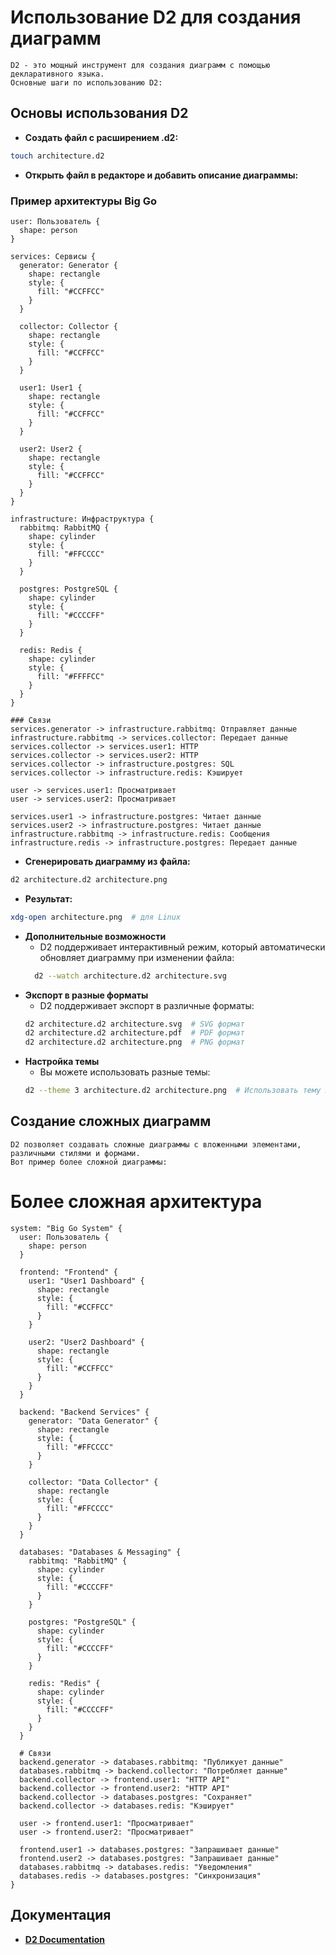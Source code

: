 # Использование D2 для создания диаграмм
    D2 - это мощный инструмент для создания диаграмм с помощью декларативного языка.
    Основные шаги по использованию D2:

## Основы использования D2
* **Создать файл с расширением .d2:**
```bash
touch architecture.d2
```
* **Открыть файл в редакторе и добавить описание диаграммы:**

### Пример архитектуры Big Go
```
user: Пользователь {
  shape: person
}

services: Сервисы {
  generator: Generator {
    shape: rectangle
    style: {
      fill: "#CCFFCC"
    }
  }
  
  collector: Collector {
    shape: rectangle
    style: {
      fill: "#CCFFCC"
    }
  }
  
  user1: User1 {
    shape: rectangle
    style: {
      fill: "#CCFFCC"
    }
  }
  
  user2: User2 {
    shape: rectangle
    style: {
      fill: "#CCFFCC"
    }
  }
}

infrastructure: Инфраструктура {
  rabbitmq: RabbitMQ {
    shape: cylinder
    style: {
      fill: "#FFCCCC"
    }
  }
  
  postgres: PostgreSQL {
    shape: cylinder
    style: {
      fill: "#CCCCFF"
    }
  }
  
  redis: Redis {
    shape: cylinder
    style: {
      fill: "#FFFFCC"
    }
  }
}

### Связи
services.generator -> infrastructure.rabbitmq: Отправляет данные
infrastructure.rabbitmq -> services.collector: Передает данные
services.collector -> services.user1: HTTP
services.collector -> services.user2: HTTP
services.collector -> infrastructure.postgres: SQL
services.collector -> infrastructure.redis: Кэширует

user -> services.user1: Просматривает
user -> services.user2: Просматривает

services.user1 -> infrastructure.postgres: Читает данные
services.user2 -> infrastructure.postgres: Читает данные
infrastructure.rabbitmq -> infrastructure.redis: Сообщения
infrastructure.redis -> infrastructure.postgres: Передает данные
```

* **Сгенерировать диаграмму из файла:**
```bash
d2 architecture.d2 architecture.png
```

* **Результат:**
```bash
xdg-open architecture.png  # для Linux
```

* **Дополнительные возможности**
  * D2 поддерживает интерактивный режим, который автоматически обновляет диаграмму при изменении файла:
  ```bash
    d2 --watch architecture.d2 architecture.svg
  ```
* **Экспорт в разные форматы**
  * D2 поддерживает экспорт в различные форматы:
  ```bash 
  d2 architecture.d2 architecture.svg  # SVG формат
  d2 architecture.d2 architecture.pdf  # PDF формат
  d2 architecture.d2 architecture.png  # PNG формат
  ```
* **Настройка темы**
  * Вы можете использовать разные темы:
  ```bash
  d2 --theme 3 architecture.d2 architecture.png  # Использовать тему 3
  ```

## Создание сложных диаграмм
    D2 позволяет создавать сложные диаграммы с вложенными элементами, различными стилями и формами. 
    Вот пример более сложной диаграммы:

# Более сложная архитектура
```
system: "Big Go System" {
  user: Пользователь {
    shape: person
  }
  
  frontend: "Frontend" {
    user1: "User1 Dashboard" {
      shape: rectangle
      style: {
        fill: "#CCFFCC"
      }
    }
    
    user2: "User2 Dashboard" {
      shape: rectangle
      style: {
        fill: "#CCFFCC"
      }
    }
  }
  
  backend: "Backend Services" {
    generator: "Data Generator" {
      shape: rectangle
      style: {
        fill: "#FFCCCC"
      }
    }
    
    collector: "Data Collector" {
      shape: rectangle
      style: {
        fill: "#FFCCCC"
      }
    }
  }
  
  databases: "Databases & Messaging" {
    rabbitmq: "RabbitMQ" {
      shape: cylinder
      style: {
        fill: "#CCCCFF"
      }
    }
    
    postgres: "PostgreSQL" {
      shape: cylinder
      style: {
        fill: "#CCCCFF"
      }
    }
    
    redis: "Redis" {
      shape: cylinder
      style: {
        fill: "#CCCCFF"
      }
    }
  }
  
  # Связи
  backend.generator -> databases.rabbitmq: "Публикует данные"
  databases.rabbitmq -> backend.collector: "Потребляет данные"
  backend.collector -> frontend.user1: "HTTP API"
  backend.collector -> frontend.user2: "HTTP API"
  backend.collector -> databases.postgres: "Сохраняет"
  backend.collector -> databases.redis: "Кэширует"
  
  user -> frontend.user1: "Просматривает"
  user -> frontend.user2: "Просматривает"
  
  frontend.user1 -> databases.postgres: "Запрашивает данные"
  frontend.user2 -> databases.postgres: "Запрашивает данные"
  databases.rabbitmq -> databases.redis: "Уведомления"
  databases.redis -> databases.postgres: "Синхронизация"
}
```

## Документация
* **[D2 Documentation](https://github.com/terrastruct/d2)**